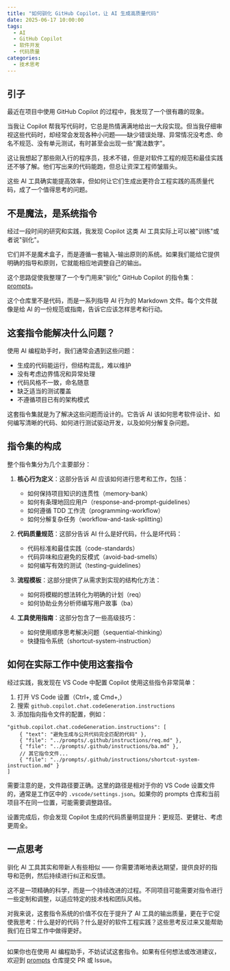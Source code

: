 ```yaml
---
title: "如何驯化 GitHub Copilot，让 AI 生成高质量代码"
date: 2025-06-17 10:00:00
tags:
  - AI
  - GitHub Copilot
  - 软件开发
  - 代码质量
categories:
  - 技术思考
---
```


## 引子

最近在项目中使用 GitHub Copilot 的过程中，我发现了一个很有趣的现象。

当我让 Copilot 帮我写代码时，它总是热情满满地给出一大段实现。但当我仔细审视这些代码时，却经常会发现各种小问题——缺少错误处理、异常情况没考虑、命名不规范、没有单元测试，有时甚至会出现一些"魔法数字"。

这让我想起了那些刚入行的程序员，技术不错，但是对软件工程的规范和最佳实践还不够了解。他们写出来的代码能跑，但总让资深工程师皱眉头。

这些 AI 工具确实能提高效率，但如何让它们生成出更符合工程实践的高质量代码，成了一个值得思考的问题。

<!-- more -->

## 不是魔法，是系统指令

经过一段时间的研究和实践，我发现 Copilot 这类 AI 工具实际上可以被"训练"或者说"驯化"。

它们并不是魔术盒子，而是遵循一套输入-输出原则的系统。如果我们能给它提供明确的指导和原则，它就能相应地调整自己的输出。

这个思路促使我整理了一个专门用来"驯化" GitHub Copilot 的指令集：[prompts](https://github.com/cuipengfei/prompts)。

这个仓库里不是代码，而是一系列指导 AI 行为的 Markdown 文件。每个文件就像是给 AI 的一份规范或指南，告诉它应该怎样思考和行动。

## 这套指令能解决什么问题？

使用 AI 编程助手时，我们通常会遇到这些问题：

- 生成的代码能运行，但结构混乱，难以维护
- 没有考虑边界情况和异常处理
- 代码风格不一致，命名随意
- 缺乏适当的测试覆盖
- 不遵循项目已有的架构模式

这套指令集就是为了解决这些问题而设计的。它告诉 AI 该如何思考软件设计、如何编写清晰的代码、如何进行测试驱动开发，以及如何分解复杂问题。

## 指令集的构成

整个指令集分为几个主要部分：

1. **核心行为定义**：这部分告诉 AI 应该如何进行思考和工作，包括：

   - 如何保持项目知识的连贯性（memory-bank）
   - 如何有条理地回应用户（response-and-prompt-guidelines）
   - 如何遵循 TDD 工作流（programming-workflow）
   - 如何分解复杂任务（workflow-and-task-splitting）

2. **代码质量规范**：这部分告诉 AI 什么是好代码，什么是坏代码：

   - 代码标准和最佳实践（code-standards）
   - 代码异味和应避免的反模式（avoid-bad-smells）
   - 如何编写有效的测试（testing-guidelines）

3. **流程模板**：这部分提供了从需求到实现的结构化方法：

   - 如何将模糊的想法转化为明确的计划（req）
   - 如何协助业务分析师编写用户故事（ba）

4. **工具使用指南**：这部分包含了一些高级技巧：
   - 如何使用顺序思考解决问题（sequential-thinking）
   - 快捷指令系统（shortcut-system-instruction）

## 如何在实际工作中使用这套指令

经过实践，我发现在 VS Code 中配置 Copilot 使用这些指令非常简单：

1. 打开 VS Code 设置（Ctrl+, 或 Cmd+,）
2. 搜索 `github.copilot.chat.codeGeneration.instructions`
3. 添加指向指令文件的配置，例如：

```jsonc
"github.copilot.chat.codeGeneration.instructions": [
    { "text": "避免生成与公共代码完全匹配的代码" },
    { "file": "../prompts/.github/instructions/req.md" },
    { "file": "../prompts/.github/instructions/ba.md" },
    // 其它指令文件...
    { "file": "../prompts/.github/instructions/shortcut-system-instruction.md" }
]
```

需要注意的是，文件路径要正确。这里的路径是相对于你的 VS Code 设置文件的，通常是工作区中的 `.vscode/settings.json`。如果你的 prompts 仓库和当前项目不在同一位置，可能需要调整路径。

设置完成后，你会发现 Copilot 生成的代码质量明显提升：更规范、更健壮、考虑更周全。

## 一点思考

驯化 AI 工具其实和带新人有些相似 —— 你需要清晰地表达期望，提供良好的指导和范例，然后持续进行纠正和反馈。

这不是一项精确的科学，而是一个持续改进的过程。不同项目可能需要对指令进行一些定制和调整，以适应特定的技术栈和团队风格。

对我来说，这套指令系统的价值不仅在于提升了 AI 工具的输出质量，更在于它促使我思考：什么是好的代码？什么是好的软件工程实践？这些思考反过来又能帮助我们在日常工作中做得更好。

---

如果你也在使用 AI 编程助手，不妨试试这套指令。如果有任何想法或改进建议，欢迎到 [prompts](https://github.com/cuipengfei/prompts) 仓库提交 PR 或 Issue。
